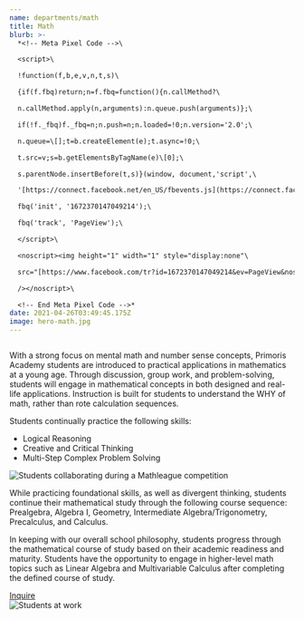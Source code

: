 ```yaml
---
name: departments/math
title: Math
blurb: >-
  *<!-- Meta Pixel Code -->\

  <script>\

  !function(f,b,e,v,n,t,s)\

  {if(f.fbq)return;n=f.fbq=​function(){n.callMethod?\

  n.callMethod.apply(n,​arguments):n.queue.push(​arguments)};\

  if(!f._fbq)f._fbq=n;n.push=n;​n.loaded=!0;n.version='2.0';\

  n.queue=\[];t=b.createElement(​e);t.async=!0;\

  t.src=v;s=b.​getElementsByTagName(e)\[0];\

  s.parentNode.insertBefore(t,s)​}(window, document,'script',\

  '[https://connect.facebook.net/​en_US/fbevents.js](https://connect.facebook.net/en_US/fbevents.js)');\

  fbq('init', '1672370147049214');\

  fbq('track', 'PageView');\

  </script>\

  <noscript><img height="1" width="1" style="display:none"\

  src="[https://www.facebook.com/​tr?id=1672370147049214&ev=​PageView&noscript=1](https://www.facebook.com/tr?id=1672370147049214&ev=PageView&noscript=1)"\

  /></noscript>\

  <!-- End Meta Pixel Code -->*
date: 2021-04-26T03:49:45.175Z
image: hero-math.jpg
---
```


<div class="row">
  <div class="column medium-7">
    <p>With a strong focus on mental math and number sense concepts, Primoris Academy students are introduced to practical applications in mathematics at a young age. Through discussion, group work, and problem-solving, students will engage in mathematical concepts in both designed and real-life applications. Instruction is built for students to understand the WHY of math, rather than rote calculation sequences.<p>
    <p>Students continually practice the following skills:</p>
    <ul class="bullets">
      <li>Logical Reasoning</li>
      <li>Creative and Critical Thinking</li>
      <li>Multi-Step Complex Problem Solving</li>
    </ul>
  </div>
  <div class="column medium-5">
    <img src="/img/math-2.jpg" alt="Students collaborating during a Mathleague competition" />
  </div>
</div>
<div class="row">
  <div class="column medium-7 medium-push-5">
    <p>While practicing foundational skills, as well as divergent thinking, students continue their mathematical study through the following course sequence: Prealgebra, Algebra I, Geometry, Intermediate Algebra/Trigonometry, Precalculus, and Calculus.</p>
    <p>In keeping with our overall school philosophy, students progress through the mathematical course of study based on their academic readiness and maturity. Students have the opportunity to engage in higher-level math topics such as Linear Algebra and Multivariable Calculus after completing the defined course of study.</p>
    <a href="/contact" class="button secondary" style="margin-top:20px; margin-bottom:40px">Inquire</a>
  </div>
  <div class="column medium-5 medium-pull-7">
    <img src="/img/math-1.jpg" alt="Students at work" />
  </div>
</div>

